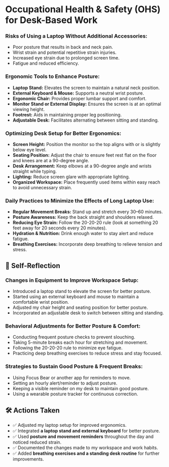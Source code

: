 # Occupational Health & Safety (OHS) for Desk-Based Work

### Risks of Using a Laptop Without Additional Accessories:

- Poor posture that results in back and neck pain.
- Wrist strain and potential repetitive strain injuries.
- Increased eye strain due to prolonged screen time.
- Fatigue and reduced efficiency.

### Ergonomic Tools to Enhance Posture:

- **Laptop Stand:** Elevates the screen to maintain a natural neck position.
- **External Keyboard & Mouse:** Supports a neutral wrist posture.
- **Ergonomic Chair:** Provides proper lumbar support and comfort.
- **Monitor Stand or External Display:** Ensures the screen is at an optimal viewing height.
- **Footrest:** Aids in maintaining proper leg positioning.
- **Adjustable Desk:** Facilitates alternating between sitting and standing.

### Optimizing Desk Setup for Better Ergonomics:

- **Screen Height:** Position the monitor so the top aligns with or is slightly below eye level.
- **Seating Position:** Adjust the chair to ensure feet rest flat on the floor and knees are at a 90-degree angle.
- **Desk Arrangement:** Keep elbows at a 90-degree angle and wrists straight while typing.
- **Lighting:** Reduce screen glare with appropriate lighting.
- **Organized Workspace:** Place frequently used items within easy reach to avoid unnecessary strain.

### Daily Practices to Minimize the Effects of Long Laptop Use:

- **Regular Movement Breaks:** Stand up and stretch every 30–60 minutes.
- **Posture Awareness:** Keep the back straight and shoulders relaxed.
- **Reducing Eye Strain:** Follow the 20-20-20 rule (look at something 20 feet away for 20 seconds every 20 minutes).
- **Hydration & Nutrition:** Drink enough water to stay alert and reduce fatigue.
- **Breathing Exercises:** Incorporate deep breathing to relieve tension and stress.

## 📝 Self-Reflection

### Changes in Equipment to Improve Workspace Setup:

- Introduced a laptop stand to elevate the screen for better posture.
- Started using an external keyboard and mouse to maintain a comfortable wrist position.
- Adjusted my chair height and seating position for better posture.
- Incorporated an adjustable desk to switch between sitting and standing.

### Behavioral Adjustments for Better Posture & Comfort:

- Conducting frequent posture checks to prevent slouching.
- Taking 5-minute breaks each hour for stretching and movement.
- Following the 20-20-20 rule to minimize eye fatigue.
- Practicing deep breathing exercises to reduce stress and stay focused.

### Strategies to Sustain Good Posture & Frequent Breaks:

- Using Focus Bear or another app for reminders to move.
- Setting an hourly alert/reminder to adjust posture.
- Keeping a visible reminder on my desk to maintain good posture.
- Using a wearable posture tracker for continuous correction.

## 🛠️ Actions Taken

- ✅ Adjusted my laptop setup for improved ergonomics.
- ✅ Integrated **a laptop stand and external keyboard** for better posture.
- ✅ Used **posture and movement reminders** throughout the day and noticed reduced strain.
- ✅ Documented the changes made to my workspace and work habits.
- ✅ Added **breathing exercises and a standing desk routine** for further improvements.
